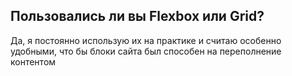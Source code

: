 ## Пользовались ли вы Flexbox или Grid?

Да, я постоянно использую их на практике и считаю особенно удобными, что бы блоки сайта был способен на переполнение контентом
